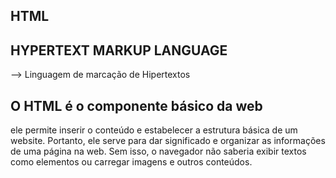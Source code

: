 ## HTML

## HYPERTEXT MARKUP LANGUAGE
--> Linguagem de marcação de Hipertextos

## O HTML é o componente básico da web

ele permite inserir o conteúdo e estabelecer a estrutura básica de um website. Portanto, ele serve para dar significado e organizar as informações de uma página na web. Sem isso, o navegador não saberia exibir textos como elementos ou carregar imagens e outros conteúdos.